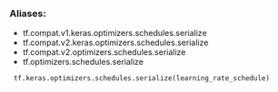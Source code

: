 ### Aliases:
- tf.compat.v1.keras.optimizers.schedules.serialize
- tf.compat.v2.keras.optimizers.schedules.serialize
- tf.compat.v2.optimizers.schedules.serialize
- tf.optimizers.schedules.serialize

```
 tf.keras.optimizers.schedules.serialize(learning_rate_schedule)
```
